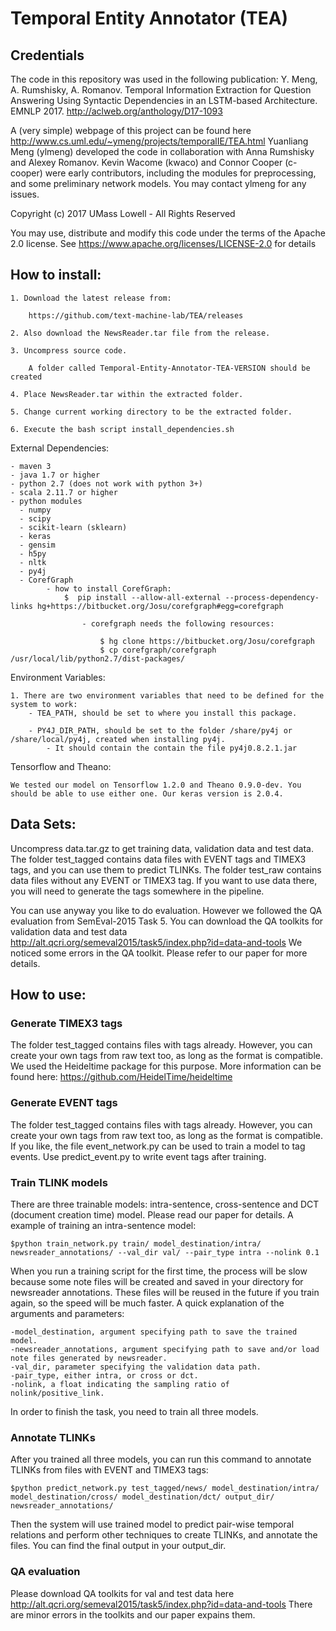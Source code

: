 # Temporal Entity Annotator (TEA)
## Credentials

The code in this repository was used in the following publication:  Y. Meng, A. Rumshisky, A. Romanov.  Temporal Information Extraction for Question Answering Using Syntactic Dependencies in an LSTM-based Architecture. EMNLP 2017. http://aclweb.org/anthology/D17-1093

A (very simple) webpage of this project can be found here http://www.cs.uml.edu/~ymeng/projects/temporalIE/TEA.html
Yuanliang Meng (ylmeng) developed the code in collaboration with Anna Rumshisky and Alexey Romanov. Kevin Wacome (kwaco) and Connor Cooper (c-cooper) were early contributors, including the modules for preprocessing, and some preliminary network models. You may contact ylmeng for any issues.

Copyright (c) 2017 UMass Lowell - All Rights Reserved

You may use, distribute and modify this code under the terms of the Apache 2.0 license. See https://www.apache.org/licenses/LICENSE-2.0 for details

## How to install:

    1. Download the latest release from:

        https://github.com/text-machine-lab/TEA/releases

    2. Also download the NewsReader.tar file from the release.

    3. Uncompress source code.

        A folder called Temporal-Entity-Annotator-TEA-VERSION should be created

    4. Place NewsReader.tar within the extracted folder.

    5. Change current working directory to be the extracted folder.

    6. Execute the bash script install_dependencies.sh

External Dependencies:

    - maven 3
    - java 1.7 or higher
    - python 2.7 (does not work with python 3+)
    - scala 2.11.7 or higher
    - python modules
      - numpy
      - scipy
      - scikit-learn (sklearn)
      - keras
      - gensim
      - h5py
      - nltk
      - py4j
      - CorefGraph
            - how to install CorefGraph:
                $  pip install --allow-all-external --process-dependency-links hg+https://bitbucket.org/Josu/corefgraph#egg=corefgraph

                    - corefgraph needs the following resources:

                        $ hg clone https://bitbucket.org/Josu/corefgraph
                        $ cp corefgraph/corefgraph /usr/local/lib/python2.7/dist-packages/

Environment Variables:

    1. There are two environment variables that need to be defined for the system to work:
        - TEA_PATH, should be set to where you install this package.

        - PY4J_DIR_PATH, should be set to the folder /share/py4j or /share/local/py4j, created when installing py4j.
            - It should contain the contain the file py4j0.8.2.1.jar

Tensorflow and Theano:
    
    We tested our model on Tensorflow 1.2.0 and Theano 0.9.0-dev. You should be able to use either one. Our keras version is 2.0.4.

## Data Sets:

Uncompress data.tar.gz to get training data, validation data and test data. The folder test_tagged contains data files with EVENT tags and TIMEX3 tags, and you can use them to predict TLINKs. The folder test_raw contains data files without any EVENT or TIMEX3 tag. If you want to use data there, you will need to generate the tags somewhere in the pipeline.

You can use anyway you like to do evaluation. However we followed the QA evaluation from SemEval-2015 Task 5. You can download the QA toolkits for validation data and test data http://alt.qcri.org/semeval2015/task5/index.php?id=data-and-tools
We noticed some errors in the QA toolkit. Please refer to our paper for more details.

## How to use:
### Generate TIMEX3 tags
    
The folder test_tagged contains files with tags already. However, you can create your own tags from raw text too, as long as the format is compatible. We used the Heideltime package for this purpose. More information can be found here: https://github.com/HeidelTime/heideltime

### Generate EVENT tags
    
The folder test_tagged contains files with tags already. However, you can create your own tags from raw text too, as long as the format is compatible. If you like, the file event_network.py can be used to train a model to tag events. Use predict_event.py to write event tags after training.

### Train TLINK models

There are three trainable models: intra-sentence, cross-sentence and DCT (document creation time) model. Please read our paper for details. A example of training an intra-sentence model:

    $python train_network.py train/ model_destination/intra/ newsreader_annotations/ --val_dir val/ --pair_type intra --nolink 0.1
    
When you run a training script for the first time, the process will be slow because some note files will be created and saved in your directory for newsreader annotations. These files will be reused in the future if you train again, so the speed will be much faster. A quick explanation of the arguments and parameters:
    
    -model_destination, argument specifying path to save the trained model.
    -newsreader_annotations, argument specifying path to save and/or load note files generated by newsreader.
    -val_dir, parameter specifying the validation data path.
    -pair_type, either intra, or cross or dct.
    -nolink, a float indicating the sampling ratio of nolink/positive_link.

In order to finish the task, you need to train all three models.

### Annotate TLINKs

After you trained all three models, you can run this command to annotate TLINKs from files with EVENT and TIMEX3 tags:

    $python predict_network.py test_tagged/news/ model_destination/intra/ model_destination/cross/ model_destination/dct/ output_dir/ newsreader_annotations/

Then the system will use trained model to predict pair-wise temporal relations and perform other techniques to create TLINKs, and annotate the files. You can find the final output in your output_dir.

### QA evaluation

Please download QA toolkits for val and test data here http://alt.qcri.org/semeval2015/task5/index.php?id=data-and-tools
There are minor errors in the toolkits and our paper expains them.


